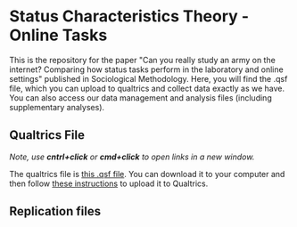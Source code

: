 # Status Characteristics Theory - Online Tasks

This is the repository for the paper "Can you really study an army on the internet? Comparing how status tasks perform in the laboratory and online settings" published in Sociological Methodology. Here, you will find the .qsf file, which you can upload to qualtrics and collect data exactly as we have. You can also access our data management and analysis files (including supplementary analyses).

## Qualtrics File
_Note, use **cntrl+click** or **cmd+click** to open links in a new window._

The qualtrics file is [this .qsf file](https://drive.google.com/file/d/1y9ns3dLAcOa_vtqM4kyQFb1K2jG16tTO/view?usp=sharing). You can download it to your computer and then follow [these instructions](https://www.qualtrics.com/support/survey-platform/survey-module/survey-tools/import-and-export-surveys) to upload it to Qualtrics. 


## Replication files
